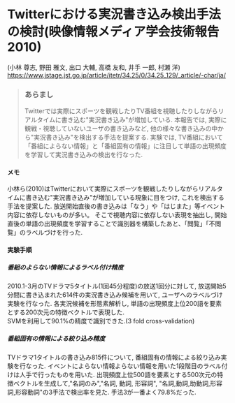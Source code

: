 # Twitterにおける実況書き込み検出手法の検討(映像情報メディア学会技術報告 2010)
(小林 尊志, 野田 雅文, 出口 大輔, 高橋 友和, 井手 一郎, 村瀬 洋)
https://www.jstage.jst.go.jp/article/itetr/34.25/0/34.25_129/_article/-char/ja/

>### あらまし
>Twitterでは実際にスポーツを観戦したりTV番組を視聴したりしながらリアルタイムに書き込む"実況書き込み"が増加している.
本報告では, 実際に観戦・視聴していないユーザの書き込みなど, 他の様々な書き込みの中から"実況書き込み"を検出する手法を提案する.
実験では, TV番組において「番組によらない情報」と「番組固有の情報」に注目して単語の出現頻度を学習して実況書き込みの検出を行なった.

#### メモ
小林ら(2010)はTwitterにおいて実際にスポーツを観戦したりしながらリアルタイムに書き込む"実況書き込み"が増加している現象に目をつけ, これを検出する手法を提案した. 放送開始直後の書き込みは「なう」や「はじまた」等イベント内容に依存しないものが多い。
そこで視聴内容に依存しない表現を抽出し, 開始直後の単語の出現頻度を学習することで識別器を構築したあと、「閲覧」「不閲覧」のラベルづけを行った. 

#### 実験手順
##### 番組のよらない情報によるラベル付け精度
2010.1-3月のTVドラマ5タイトル(1回45分程度)の放送1回分に対して, 放送開始5分間に書き込まれた614件の実況書き込み候補を用いて, ユーザへのラベルづけ実験を行なった.
各実況候補を形態素解析し, 単語の出現頻度上位200語を要素とする200次元の特徴ベクトルで表現した.  
SVMを利用して90.1%の精度で識別できた.(3 fold cross-validation)
##### 番組固有の情報による絞り込み精度
TVドラマ1タイトルの書き込み815件について, 番組固有の情報による絞り込み実験を行なった.
イベントによらない情報よらない情報を用いた1段階目のラベル付けは人手で行ったものを用いた.
出現頻度上位500語を要素とする500次元の特徴ベクトルを生成して,"名詞のみ","名詞, 動詞, 形容詞", "名詞,動詞,助動詞,形容詞,形容動詞"の3手法で検出率を見た. 手法3が一番よく79.8%だった.
